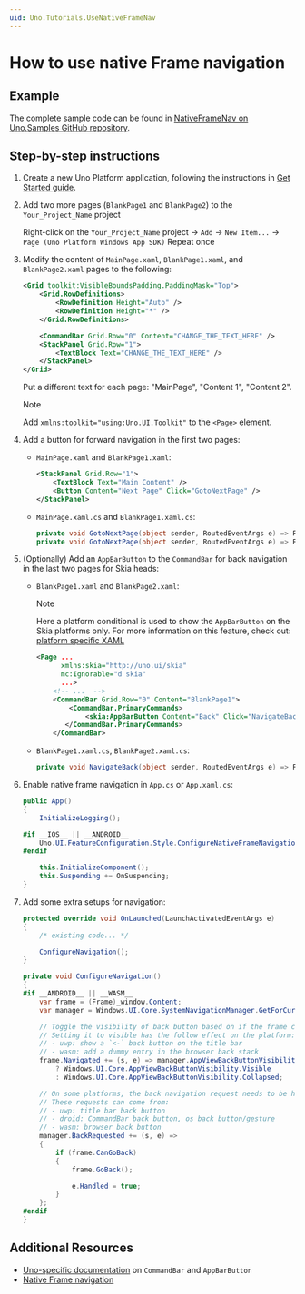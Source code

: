 ```yaml
---
uid: Uno.Tutorials.UseNativeFrameNav
---
```


# How to use native Frame navigation

## Example

The complete sample code can be found in [NativeFrameNav on Uno.Samples GitHub repository](https://github.com/unoplatform/Uno.Samples/tree/master/UI/NativeFrameNav).

## Step-by-step instructions

1. Create a new Uno Platform application, following the instructions in [Get Started guide](../get-started.md).
2. Add two more pages (`BlankPage1` and `BlankPage2`) to the `Your_Project_Name` project

    Right-click on the `Your_Project_Name` project -> `Add` -> `New Item...` -> `Page (Uno Platform Windows App SDK)`
    Repeat once
3. Modify the content of `MainPage.xaml`, `BlankPage1.xaml`, and `BlankPage2.xaml` pages to the following:

    ```xml
    <Grid toolkit:VisibleBoundsPadding.PaddingMask="Top">
        <Grid.RowDefinitions>
            <RowDefinition Height="Auto" />
            <RowDefinition Height="*" />
        </Grid.RowDefinitions>

        <CommandBar Grid.Row="0" Content="CHANGE_THE_TEXT_HERE" />
        <StackPanel Grid.Row="1">
            <TextBlock Text="CHANGE_THE_TEXT_HERE" />
        </StackPanel>
    </Grid>
    ```

    Put a different text for each page: "MainPage", "Content 1", "Content 2".

    > [!NOTE]
    > Add `xmlns:toolkit="using:Uno.UI.Toolkit"` to the `<Page>` element.

4. Add a button for forward navigation in the first two pages:
    - `MainPage.xaml` and `BlankPage1.xaml`:

        ```xml
        <StackPanel Grid.Row="1">
            <TextBlock Text="Main Content" />
            <Button Content="Next Page" Click="GotoNextPage" />
        </StackPanel>
        ```

    - `MainPage.xaml.cs` and `BlankPage1.xaml.cs`:

        ```csharp
        private void GotoNextPage(object sender, RoutedEventArgs e) => Frame.Navigate(typeof(BlankPage1)); // in MainPage
        private void GotoNextPage(object sender, RoutedEventArgs e) => Frame.Navigate(typeof(BlankPage2)); // in BlankPage1
        ```

5. (Optionally) Add an `AppBarButton` to the `CommandBar` for back navigation in the last two pages for Skia heads:
    - `BlankPage1.xaml` and `BlankPage2.xaml`:
        > [!NOTE]
        > Here a platform conditional is used to show the `AppBarButton` on the Skia platforms only. For more information on this feature, check out: [platform specific XAML](../platform-specific-xaml.md)

        ```xml
        <Page ...
              xmlns:skia="http://uno.ui/skia"
              mc:Ignorable="d skia"
              ...>
            <!-- ...  -->
            <CommandBar Grid.Row="0" Content="BlankPage1">
                <CommandBar.PrimaryCommands>
                    <skia:AppBarButton Content="Back" Click="NavigateBack" />
               </CommandBar.PrimaryCommands>
            </CommandBar>
        ```

    - `BlankPage1.xaml.cs`, `BlankPage2.xaml.cs`:

        ```csharp
        private void NavigateBack(object sender, RoutedEventArgs e) => Frame.GoBack(); // in both pages
        ```

6. Enable native frame navigation in `App.cs` or `App.xaml.cs`:

    ```csharp
    public App()
    {
        InitializeLogging();

    #if __IOS__ || __ANDROID__
        Uno.UI.FeatureConfiguration.Style.ConfigureNativeFrameNavigation();
    #endif

        this.InitializeComponent();
        this.Suspending += OnSuspending;
    }
    ```

7. Add some extra setups for navigation:

    ```csharp
    protected override void OnLaunched(LaunchActivatedEventArgs e)
    {
        /* existing code... */

        ConfigureNavigation();
    }

    private void ConfigureNavigation()
    {
    #if __ANDROID__ || __WASM__
        var frame = (Frame)_window.Content;
        var manager = Windows.UI.Core.SystemNavigationManager.GetForCurrentView();

        // Toggle the visibility of back button based on if the frame can navigate back.
        // Setting it to visible has the follow effect on the platform:
        // - uwp: show a `<-` back button on the title bar
        // - wasm: add a dummy entry in the browser back stack
        frame.Navigated += (s, e) => manager.AppViewBackButtonVisibility = frame.CanGoBack
            ? Windows.UI.Core.AppViewBackButtonVisibility.Visible
            : Windows.UI.Core.AppViewBackButtonVisibility.Collapsed;

        // On some platforms, the back navigation request needs to be hooked up to the back navigation of the Frame.
        // These requests can come from:
        // - uwp: title bar back button
        // - droid: CommandBar back button, os back button/gesture
        // - wasm: browser back button
        manager.BackRequested += (s, e) =>
        {
            if (frame.CanGoBack)
            {
                frame.GoBack();

                e.Handled = true;
            }
        };
    #endif
    }
    ```

## Additional Resources

- [Uno-specific documentation](../controls/CommandBar.md) on `CommandBar` and `AppBarButton`
- [Native Frame navigation](../features/native-frame-nav.md)
